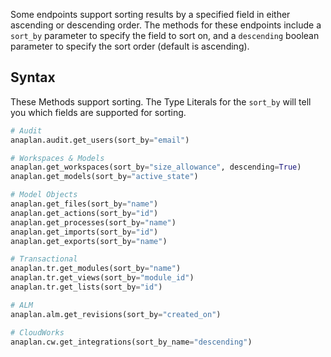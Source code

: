 Some endpoints support sorting results by a specified field in either ascending or descending order. The methods for
these endpoints include a `sort_by` parameter to specify the field to sort on, and a `descending` boolean parameter
to specify the sort order (default is ascending).  

## Syntax

These Methods support sorting. The Type Literals for the `sort_by` will tell you which fields are supported for sorting.

```python
# Audit
anaplan.audit.get_users(sort_by="email")

# Workspaces & Models
anaplan.get_workspaces(sort_by="size_allowance", descending=True)
anaplan.get_models(sort_by="active_state")

# Model Objects
anaplan.get_files(sort_by="name")
anaplan.get_actions(sort_by="id")
anaplan.get_processes(sort_by="name")
anaplan.get_imports(sort_by="id")
anaplan.get_exports(sort_by="name")

# Transactional
anaplan.tr.get_modules(sort_by="name")
anaplan.tr.get_views(sort_by="module_id")
anaplan.tr.get_lists(sort_by="id")

# ALM
anaplan.alm.get_revisions(sort_by="created_on")

# CloudWorks
anaplan.cw.get_integrations(sort_by_name="descending")
```
